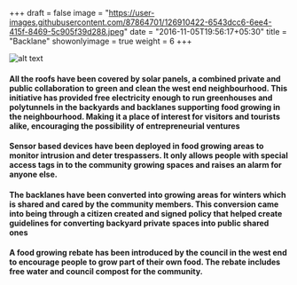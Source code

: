 +++
draft = false
image = "https://user-images.githubusercontent.com/87864701/126910422-6543dcc6-6ee4-415f-8469-5c905f39d288.jpeg"
date = "2016-11-05T19:56:17+05:30"
title = "Backlane"
showonlyimage = true
weight = 6
+++

![alt text][logo]

[logo]: https://user-images.githubusercontent.com/87864701/127719781-464cfb00-98a2-4465-8c7e-1aca257d1cec.png "Backlane"

#### All the roofs have been covered by solar panels, a combined private and public collaboration to green and clean the west end neighbourhood. This initiative has provided free electricity enough to run greenhouses and polytunnels in the backyards and backlanes supporting food growing in the neighbourhood. Making it a place of interest for visitors and tourists alike, encouraging the possibility of entrepreneurial ventures
#### Sensor based devices have been deployed in food growing areas to monitor intrusion and deter trespassers. It only allows people with special access tags in to the community growing spaces and raises an alarm for anyone else.
#### The backlanes have been converted into growing areas for winters which is shared and cared by the community members. This conversion came into being through a citizen created and signed policy that helped create guidelines for converting backyard private spaces into public shared ones
#### A food growing rebate has been introduced by the council in the west end to encourage people to grow part of their own food. The rebate includes free water and council compost for the community.

